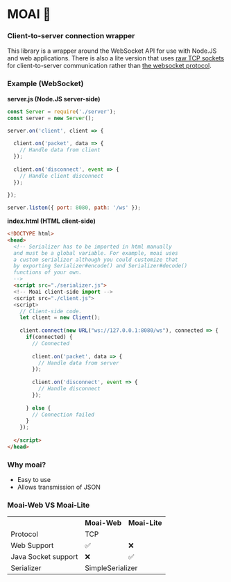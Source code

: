 # MOAI 🗿
### Client-to-server connection wrapper
This library is a wrapper around the WebSocket API for use with Node.JS and web applications. There is also a lite version that uses [raw TCP sockets](https://nodejs.org/api/net.html) for client-to-server communication rather than [the websocket protocol](https://rfc-editor.org/rfc/rfc6455).

### Example (WebSocket)
**server.js (Node.JS server-side)**
```js
const Server = require('./server');
const server = new Server();

server.on('client', client => {
  
  client.on('packet', data => {
    // Handle data from client
  });
  
  client.on('disconnect', event => {
    // Handle client disconnect
  });
  
});

server.listen({ port: 8080, path: '/ws' });
```
**index.html (HTML client-side)**
```html
<!DOCTYPE html>
<head>
  <!-- Serializer has to be imported in html manually
  and must be a global variable. For example, moai uses
  a custom serializer although you could customize that
  by exporting Serializer#encode() and Serializer#decode()
  functions of your own.
  -->
  <script src="./serializer.js">
  <!-- Moai client-side import -->
  <script src="./client.js">
  <script>
    // Client-side code.
    let client = new Client();
    
    client.connect(new URL("ws://127.0.0.1:8080/ws"), connected => {
      if(connected) {
        // Connected
        
        client.on('packet', data => {
          // Handle data from server
        });
        
        client.on('disconnect', event => {
          // Handle disconnect
        });
        
      } else {
        // Connection failed
      }
    });
    
  </script>
</head>
```

### Why moai?
- Easy to use
- Allows transmission of JSON

### Moai-Web VS Moai-Lite
<table>
  <tr>
    <th></th>
    <th>Moai-Web</th>
    <th>Moai-Lite</th>
  </tr>
  <tr>
    <td>Protocol</td>
    <td colspan=2>TCP</td>
  </tr>
  <tr>
    <td>Web Support</td>
    <td>✅</td>
    <td>❌</td>
  </tr>
  <tr>
    <td>Java Socket support</td>
    <td>❌</td>
    <td>✅</td>
  </tr>
  <tr>
    <td>Serializer</td>
    <td colspan=2>SimpleSerializer</td>
  </tr>
</table>
